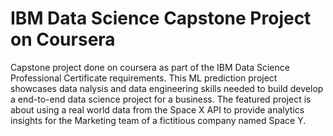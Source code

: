 # IBM Data Science Capstone Project on Coursera
Capstone project done on coursera as part of the IBM Data Science Professional Certificate requirements. This ML prediction project showcases data nalysis and data engineering skills needed to build develop a end-to-end data science project for a business. The featured project is about using a real world data from the Space X API to provide analytics insights for the Marketing team of a fictitious company named Space Y.
